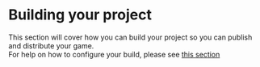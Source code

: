 # Building your project

This section will cover how you can build your project so you can publish and distribute your game. \
For help on how to configure your build, please see [this section](/configuration/general.html#build)
